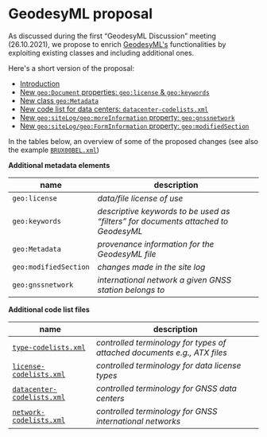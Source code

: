 # GeodesyML proposal

As discussed during the first “GeodesyML Discussion” meeting (26.10.2021), we propose to enrich [GeodesyML's](https://github.com/GeoscienceAustralia/GeodesyML) functionalities by exploiting existing classes and including additional ones.

Here's a short version of the proposal:

- [Introduction](docs/Introduction.md)
- [New `geo:Document` properties: `geo:license` & `geo:keywords`](docs/Document.md)
- [New class `geo:Metadata`](docs/Metadata.md)
- [New code list for data centers: `datacenter-codelists.xml`](docs/Data_Centers.md)
- [New `geo:siteLog/geo:moreInformation` property: `geo:gnssnetwork`](docs/Networks.md)
- [New `geo:siteLog/geo:FormInformation` property: `geo:modifiedSection`](docs/Modified_Sections.md)


In the tables below, an overview of some of the proposed changes (see also the example [`BRUX00BEL.xml`](examples/0.6/BRUX00BEL.xml))

**Additional metadata elements**

| name | description |
| ------ | ------ |
| `geo:license` | *data/file license of use* |
| `geo:keywords` | *descriptive keywords to be used as “filters” for documents attached to GeodesyML* |
| `geo:Metadata ` | *provenance information for the GeodesyML file* |
| `geo:modifiedSection` | *changes made in the site log* |
| `geo:gnssnetwork` | *international network a given GNSS station belongs to* |



**Additional code list files**

| name | description |
| ------ | ------ |
| [`type-codelists.xml`](codelists/type-codelists.xml) | *controlled terminology for types of attached documents e.g., ATX files* |
| [`license-codelists.xml`](codelists/license-codelists.xml) | *controlled terminology for data license types* |
| [`datacenter-codelists.xml`](codelists/datacenter-codelists.xml) | *controlled terminology for GNSS data centers*|
| [`network-codelists.xml`](codelists/network-codelists.xml) | *controlled terminology for GNSS international networks*|
